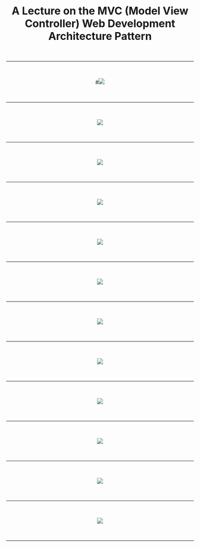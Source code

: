 <div align="center">

# A Lecture on the MVC (Model View Controller) Web Development Architecture Pattern

<br><hr><br>

#<img src="https://i.ibb.co/SVmrzcp/1.png" border="0">

<br><hr><br>

<img src="https://i.ibb.co/ThRD4hW/2.png" border="0">

<br><hr><br>

<img src="https://i.ibb.co/KwgyXhN/3.png" border="0">

<br><hr><br>

<img src="https://i.ibb.co/T4Nhb3T/4.png" border="0">

<br><hr><br>

<img src="https://i.ibb.co/ssJyV5G/5.png" border="0">

<br><hr><br>

<img src="https://i.ibb.co/PDTVwxS/6.png" border="0">

<br><hr><br>

<img src="https://i.ibb.co/3S186qT/7.png" border="0">

<br><hr><br>

<img src="https://i.ibb.co/9rCpTWs/8.png" border="0">

<br><hr><br>

<img src="https://i.ibb.co/RHcrb5h/9.png" border="0">

<br><hr><br>

<img src="https://i.ibb.co/N3CHNC5/10.png" border="0">

<br><hr><br>

<img src="https://i.ibb.co/0QHQ6MJ/11.png" border="0">

<br><hr><br>

<img src="https://i.ibb.co/4Sktnvt/12.png" border="0">

<br><hr><br>

</div>
